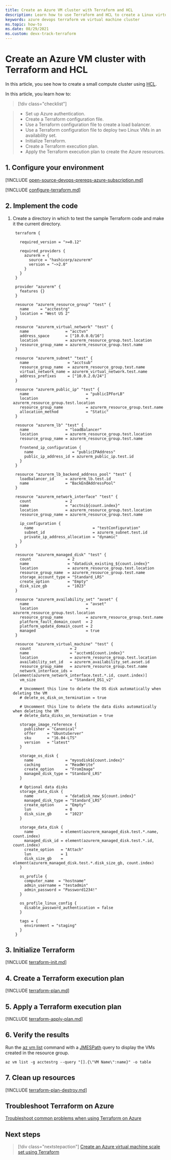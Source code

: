 ```yaml
---
title: Create an Azure VM cluster with Terraform and HCL
description: Learn how to use Terraform and HCL to create a Linux virtual machine cluster with a load balancer in Azure.
keywords: azure devops terraform vm virtual machine cluster
ms.topic: how-to
ms.date: 08/29/2021
ms.custom: devx-track-terraform
---
```


# Create an Azure VM cluster with Terraform and HCL

In this article, you see how to create a small compute cluster using [HCL](https://www.terraform.io/docs/configuration/syntax.html). 

In this article, you learn how to:
> [!div class="checklist"]

> * Set up Azure authentication.
> * Create a Terraform configuration file.
> * Use a Terraform configuration file to create a load balancer.
> * Use a Terraform configuration file to deploy two Linux VMs in an availability set.
> * Initialize Terraform.
> * Create a Terraform execution plan.
> * Apply the Terraform execution plan to create the Azure resources.

## 1. Configure your environment

[!INCLUDE [open-source-devops-prereqs-azure-subscription.md](../includes/open-source-devops-prereqs-azure-subscription.md)]

[!INCLUDE [configure-terraform.md](includes/configure-terraform.md)]

## 2. Implement the code

1. Create a directory in which to test the sample Terraform code and make it the current directory.

   ```hcl
    terraform {
    
      required_version = ">=0.12"
      
      required_providers {
        azurerm = {
          source = "hashicorp/azurerm"
          version = "~>2.0"
        }
      }
    }
    
    provider "azurerm" {
      features {}
    }
    
    resource "azurerm_resource_group" "test" {
      name     = "acctestrg"
      location = "West US 2"
    }
    
    resource "azurerm_virtual_network" "test" {
      name                = "acctvn"
      address_space       = ["10.0.0.0/16"]
      location            = azurerm_resource_group.test.location
      resource_group_name = azurerm_resource_group.test.name
    }
    
    resource "azurerm_subnet" "test" {
      name                 = "acctsub"
      resource_group_name  = azurerm_resource_group.test.name
      virtual_network_name = azurerm_virtual_network.test.name
      address_prefixes     = ["10.0.2.0/24"]
    }
    
    resource "azurerm_public_ip" "test" {
      name                         = "publicIPForLB"
      location                     = azurerm_resource_group.test.location
      resource_group_name          = azurerm_resource_group.test.name
      allocation_method            = "Static"
    }
    
    resource "azurerm_lb" "test" {
      name                = "loadBalancer"
      location            = azurerm_resource_group.test.location
      resource_group_name = azurerm_resource_group.test.name
      
      frontend_ip_configuration {
        name                 = "publicIPAddress"
        public_ip_address_id = azurerm_public_ip.test.id
      }
    }
    
    resource "azurerm_lb_backend_address_pool" "test" {
      loadbalancer_id     = azurerm_lb.test.id
      name                = "BackEndAddressPool"
    }
    
    resource "azurerm_network_interface" "test" {
      count               = 2
      name                = "acctni${count.index}"
      location            = azurerm_resource_group.test.location
      resource_group_name = azurerm_resource_group.test.name
        
      ip_configuration {
        name                          = "testConfiguration"
        subnet_id                     = azurerm_subnet.test.id
        private_ip_address_allocation = "dynamic"
      }
    }
    
    resource "azurerm_managed_disk" "test" {
      count                = 2
      name                 = "datadisk_existing_${count.index}"
      location             = azurerm_resource_group.test.location
      resource_group_name  = azurerm_resource_group.test.name
      storage_account_type = "Standard_LRS"
      create_option        = "Empty"
      disk_size_gb         = "1023"
    }
    
    resource "azurerm_availability_set" "avset" {
      name                         = "avset"
      location                     = azurerm_resource_group.test.location
      resource_group_name          = azurerm_resource_group.test.name
      platform_fault_domain_count  = 2
      platform_update_domain_count = 2
      managed                      = true
    }
    
    resource "azurerm_virtual_machine" "test" {
      count                 = 2
      name                  = "acctvm${count.index}"
      location              = azurerm_resource_group.test.location
      availability_set_id   = azurerm_availability_set.avset.id
      resource_group_name   = azurerm_resource_group.test.name
      network_interface_ids = [element(azurerm_network_interface.test.*.id, count.index)]
      vm_size               = "Standard_DS1_v2"
      
      # Uncomment this line to delete the OS disk automatically when deleting the VM
      # delete_os_disk_on_termination = true
      
      # Uncomment this line to delete the data disks automatically when deleting the VM
      # delete_data_disks_on_termination = true
      
      storage_image_reference {
        publisher = "Canonical"
        offer     = "UbuntuServer"
        sku       = "16.04-LTS"
        version   = "latest"
      }
      
      storage_os_disk {
        name              = "myosdisk${count.index}"
        caching           = "ReadWrite"
        create_option     = "FromImage"
        managed_disk_type = "Standard_LRS"
      }
      
      # Optional data disks
      storage_data_disk {
        name              = "datadisk_new_${count.index}"
        managed_disk_type = "Standard_LRS"
        create_option     = "Empty"
        lun               = 0
        disk_size_gb      = "1023"
      }
      
      storage_data_disk {
        name            = element(azurerm_managed_disk.test.*.name, count.index)
        managed_disk_id = element(azurerm_managed_disk.test.*.id, count.index)
        create_option   = "Attach"
        lun             = 1
        disk_size_gb    = element(azurerm_managed_disk.test.*.disk_size_gb, count.index)
      }
      
      os_profile {
        computer_name  = "hostname"
        admin_username = "testadmin"
        admin_password = "Password1234!"
      }
      
      os_profile_linux_config {
        disable_password_authentication = false
      }
      
      tags = {
        environment = "staging"
      }
    }
    ```
    
## 3. Initialize Terraform

[!INCLUDE [terraform-init.md](includes/terraform-init.md)]

## 4. Create a Terraform execution plan

[!INCLUDE [terraform-plan.md](includes/terraform-plan.md)]

## 5. Apply a Terraform execution plan

[!INCLUDE [terraform-apply-plan.md](includes/terraform-apply-plan.md)]

## 6. Verify the results

Run the [az vm list](/cli/azure/vm#az_vm_list) command with a [JMESPath](/cli/azure/query-azure-cli) query to display the VMs created in the resource group.

```azurecli
az vm list -g acctestrg --query "[].{\"VM Name\":name}" -o table
```

## 7. Clean up resources

[!INCLUDE [terraform-plan-destroy.md](includes/terraform-plan-destroy.md)]

## Troubleshoot Terraform on Azure

[Troubleshoot common problems when using Terraform on Azure](troubleshoot.md)

## Next steps

> [!div class="nextstepaction"] 
> [Create an Azure virtual machine scale set using Terraform](create-vm-scaleset-network-disks-hcl.md)
